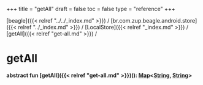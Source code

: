 +++
title = "getAll"
draft = false
toc = false
type = "reference"
+++

[beagle]({{< relref "../../_index.md" >}}) / [br.com.zup.beagle.android.store]({{< relref "../_index.md" >}}) / [LocalStore]({{< relref "_index.md" >}}) / [getAll]({{< relref "get-all.md" >}}) / 



# getAll  
  
<b><b>abstract fun [getAll]({{< relref "get-all.md" >}})(): [Map](https://kotlinlang.org/api/latest/jvm/stdlib/kotlin.collections/-map/index.html)<[String](https://kotlinlang.org/api/latest/jvm/stdlib/kotlin/-string/index.html), [String](https://kotlinlang.org/api/latest/jvm/stdlib/kotlin/-string/index.html)></b></b>  



